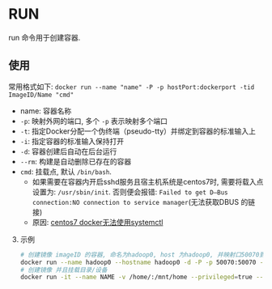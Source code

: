 # RUN

run 命令用于创建容器.

## 使用
常用格式如下: `docker run --name "name" -P -p hostPort:dockerport -tid ImageID/Name "cmd"`
- name: 容器名称
- `-p`: 映射外网的端口, 多个 `-p` 表示映射多个端口
- `-t`: 指定Docker分配一个伪终端（pseudo-tty）并绑定到容器的标准输入上
- `-i`: 指定容器的标准输入保持打开
- `-d`: 容器创建后自动在后台运行
- `--rm`: 构建是自动删除已存在的容器
- `cmd`: 挂载点, 默认 `/bin/bash`. 
  - 如果需要在容器内开启sshd服务且宿主机系统是centos7时, 需要将载入点设置为: `/usr/sbin/init`. 否则便会报错: `Failed to get D—Bus connection:NO connection to service manager`(无法获取DBUS 的链接)
  - 原因: [centos7 docker无法使用systemctl](#centos7-docker无法使用systemctl)
        
3. 示例 
    ```Bash
    # 创建镜像 imageID 的容器, 命名为hadoop0, host 为hadoop0, 并映射口50070到外网, 挂载点为 /usr/sbin/init
    docker run --name hadoop0 --hostname hadoop0 -d -P -p 50070:50070 -p 8088:8088 -ti imageID /usr/sbin/init
    # 创建镜像 并且挂载目录/设备
    docker run -it --name NAME -v /home/:/mnt/home --privileged=true --device /dev/nvidia-uvm:/dev/nvidia-uvm --device /dev/nvidia0:/dev/nvidia0 --device /dev/nvidiactl:/dev/nvidiactl myconda:cuda bash
    ```
